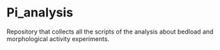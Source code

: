 # Pi_analysis
Repository that collects all the scripts of the analysis about bedload and morphological activity experiments.
